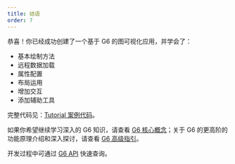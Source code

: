 ```yaml
---
title: 结语
order: 7
---
```


恭喜！你已经成功创建了一个基于 G6 的图可视化应用，并学会了：

- 基本绘制方法
- 远程数据加载
- 属性配置
- 布局运用
- 增加交互
- 添加辅助工具

完整代码见：[Tutorial 案例代码](https://codepen.io/Yanyan-Wang/pen/mdbYZvZ)。

如果你希望继续学习深入的 G6 知识，请查看 [G6 核心概念](/zh/docs/manual/middle/graph)；关于 G6 的更高阶的功能原理介绍和深入探讨，请查看 [G6 高级指引](/zh/docs/manual/advanced/keyconcept/shape-and-properties)。

开发过程中可通过 [G6 API](/zh/docs/api/Graph) 快速查询。
